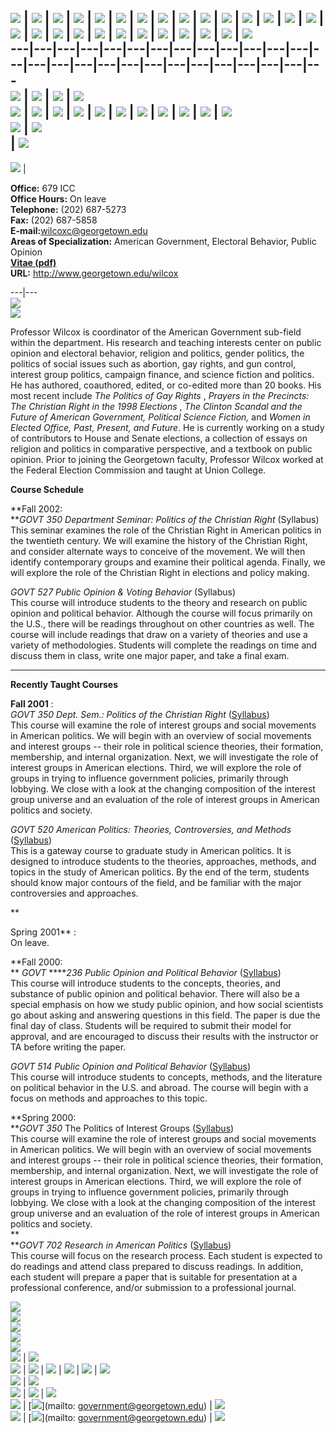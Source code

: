 ![](../../spacer.gif) | ![](../../spacer.gif) | ![](../../spacer.gif) |
![](../../spacer.gif) | ![](../../spacer.gif) | ![](../../spacer.gif) |
![](../../spacer.gif) | ![](../../spacer.gif) | ![](../../spacer.gif) |
![](../../spacer.gif) | ![](../../spacer.gif) | ![](../../spacer.gif) |
![](../../spacer.gif) | ![](../../spacer.gif) | ![](../../spacer.gif) |
![](../../spacer.gif) | ![](../../spacer.gif) | ![](../../spacer.gif) |
![](../../spacer.gif) | ![](../../spacer.gif) | ![](../../spacer.gif) |
![](../../spacer.gif) | ![](../../spacer.gif) | ![](../../spacer.gif) |
![](../../spacer.gif) | ![](../../spacer.gif) | ![](../../spacer.gif)  
---|---|---|---|---|---|---|---|---|---|---|---|---|---|---|---|---|---|---|---|---|---|---|---|---|---|---  
![](../../LeftSideSlice.gif) | ![](../../TopBannerSlice.gif) |
![](../../RightSideSlice.gif) | ![](../../spacer.gif)  
[![](../../images/Index2_r2_c2.gif)](http://www.georgetown.edu/departments/government/welcome.htm)
| ![](../../images/Index2_r2_c4.gif) | ![](../../images/Index2_r2_c5.gif) |
![](../../images/Index2_r2_c8.gif) | ![](../../images/Index2_r2_c11.gif) |
![](../../images/Index2_r2_c15.gif) | ![](../../images/Index2_r2_c16.gif) |
![](../../images/Index2_r2_c17.gif) |
[![](../../images/Index2_r2_c19.gif)](http://www.georgetown.edu/departments/government/sitemap.htm)
| [![](../../images/Index2_r2_c23.gif)](http://search.georgetown.edu) |
![](../../spacer.gif)  
![](../../images/Index2_r3_c2.gif) | ![](../../spacer.gif)  
| ![](../../images/agtag.gif)  
---  
![](wilcoxc.jpg) |

**Office:** 679 ICC  
**Office Hours:** On leave  
**Telephone:** (202) 687-5273  
**Fax:** (202) 687-5858  
**E-mail:**[wilcoxc@georgetown.edu](mailto:wilcoxc@georgetown.edu)  
**Areas of Specialization:** American Government, Electoral Behavior, Public
Opinion  
**[Vitae (pdf)](Wilcox%20vitae.pdf)**  
**URL:** <http://www.georgetown.edu/wilcox>  
  
---|---  
![](wilcoxcnameplate.gif)  
![](../../images/professor.gif)  
  
Professor Wilcox is coordinator of the American Government sub-field within
the department. His research and teaching interests center on public opinion
and electoral behavior, religion and politics, gender politics, the politics
of social issues such as abortion, gay rights, and gun control, interest group
politics, campaign finance, and science fiction and politics. He has authored,
coauthored, edited, or co-edited more than 20 books. His most recent include
_The Politics of Gay Rights_ , _Prayers in the Precincts: The Christian Right
in the 1998 Elections_ , _The Clinton Scandal and the Future of American
Government, Political Science Fiction,_ and _Women in Elected Office, Past,
Present, and Future_. He is currently working on a study of contributors to
House and Senate elections, a collection of essays on religion and politics in
comparative perspective, and a textbook on public opinion. Prior to joining
the Georgetown faculty, Professor Wilcox worked at the Federal Election
Commission and taught at Union College.

**Course Schedule**

**Fall 2002:  
**_GOVT 350 Department Seminar: Politics of the Christian Right_ (Syllabus)  
This seminar examines the role of the Christian Right in American politics in
the twentieth century. We will examine the history of the Christian Right, and
consider alternate ways to conceive of the movement. We will then identify
contemporary groups and examine their political agenda. Finally, we will
explore the role of the Christian Right in elections and policy making.

_GOVT 527 Public Opinion & Voting Behavior_ (Syllabus)  
This course will introduce students to the theory and research on public
opinion and political behavior. Although the course will focus primarily on
the U.S., there will be readings throughout on other countries as well. The
course will include readings that draw on a variety of theories and use a
variety of methodologies. Students will complete the readings on time and
discuss them in class, write one major paper, and take a final exam.  
  
  
---  
  
**Recently Taught Courses**

**Fall 2001** :  
_GOVT 350 Dept. Sem.: Politics of the Christian Right_
([Syllabus](http://www.georgetown.edu/faculty/wilcoxc/350.htm))  
This course will examine the role of interest groups and social movements in
American politics. We will begin with an overview of social movements and
interest groups -- their role in political science theories, their formation,
membership, and internal organization. Next, we will investigate the role of
interest groups in American elections. Third, we will explore the role of
groups in trying to influence government policies, primarily through lobbying.
We close with a look at the changing composition of the interest group
universe and an evaluation of the role of interest groups in American politics
and society.

_GOVT 520 American Politics: Theories, Controversies, and Methods_
([Syllabus](http://www.georgetown.edu/wilcox/AGfieldsyllabus.html))  
This is a gateway course to graduate study in American politics. It is
designed to introduce students to the theories, approaches, methods, and
topics in the study of American politics. By the end of the term, students
should know major contours of the field, and be familiar with the major
controversies and approaches.

**  
  
Spring 2001** :  
On leave.  
  
**Fall 2000:  
** _GOVT_ ****_236 Public Opinion and Political Behavior_
([Syllabus](http://www.georgetown.edu/faculty/wilcoxc/236.htm))  
This course will introduce students to the concepts, theories, and substance
of public opinion and political behavior. There will also be a special
emphasis on how we study public opinion, and how social scientists go about
asking and answering questions in this field. The paper is due the final day
of class. Students will be required to submit their model for approval, and
are encouraged to discuss their results with the instructor or TA before
writing the paper.

_GOVT 514 Public Opinion and Political Behavior_
([Syllabus](http://www.georgetown.edu/faculty/wilcoxc/514voting.htm))  
This course will introduce students to concepts, methods, and the literature
on political behavior in the U.S. and abroad. The course will begin with a
focus on methods and approaches to this topic.  

**Spring 2000:  
**_GOVT 350_ The Politics of Interest Groups
([Syllabus](http://www.georgetown.edu/faculty/wilcoxc/350.htm))  
This course will examine the role of interest groups and social movements in
American politics. We will begin with an overview of social movements and
interest groups -- their role in political science theories, their formation,
membership, and internal organization. Next, we will investigate the role of
interest groups in American elections. Third, we will explore the role of
groups in trying to influence government policies, primarily through lobbying.
We close with a look at the changing composition of the interest group
universe and an evaluation of the role of interest groups in American politics
and society.  
**  
**_GOVT 702_ _Research in American Politics_
([Syllabus](http://www.georgetown.edu/faculty/wilcoxc/702syllabus.html))  
This course will focus on the research process. Each student is expected to do
readings and attend class prepared to discuss readings. In addition, each
student will prepare a paper that is suitable for presentation at a
professional conference, and/or submission to a professional journal.  
  
![](../../spacer.gif)  
![](../../spacer.gif)  
![](../../spacer.gif)  
![](../../spacer.gif)  
![](../../spacer.gif)  
![](../../images/Index2_r9_c2.gif) | ![](../../spacer.gif)  
![](../../images/Index2_r10_c2.gif) |
[![](../../images/Index2_r10_c3.gif)](http://www.georgetown.edu/) |
![](../../BottomMiddleSlice.gif) |
[![](../../images/Index2_r10_c18.gif)](http://www.georgetown.edu/departments/government)
| ![](../../images/Index2_r10_c25.gif) | ![](../../spacer.gif)  
![](../../images/Index2_r11_c3.gif) | ![](../../spacer.gif)  
![](../../CopyrightSlice.gif) | ![](../../images/Index2_r12_c21.gif) |
![](../../spacer.gif)  
![](../../images/Index2_r13_c21.gif) |
[![](../../images/Index2_r13_c22.gif)](mailto: government@georgetown.edu) |
![](../../spacer.gif)  
[![](../../images/Index2_r14_c21.gif)](http://www.georgetown.edu/departments/government/login.htm)
| [![](../../images/Index2_r14_c24.gif)](mailto: government@georgetown.edu) |
![](../../spacer.gif)

